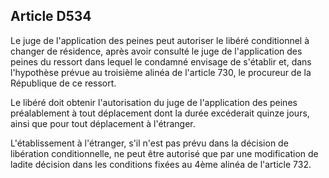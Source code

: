 Article D534
----
Le juge de l'application des peines peut autoriser le libéré conditionnel à
changer de résidence, après avoir consulté le juge de l'application des peines
du ressort dans lequel le condamné envisage de s'établir et, dans l'hypothèse
prévue au troisième alinéa de l'article 730, le procureur de la République de ce
ressort.

Le libéré doit obtenir l'autorisation du juge de l'application des peines
préalablement à tout déplacement dont la durée excéderait quinze jours, ainsi
que pour tout déplacement à l'étranger.

L'établissement à l'étranger, s'il n'est pas prévu dans la décision de
libération conditionnelle, ne peut être autorisé que par une modification de
ladite décision dans les conditions fixées au 4ème alinéa de l'article 732.
